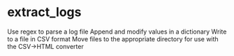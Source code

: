 # extract_logs
Use regex to parse a log file
Append and modify values in a dictionary
Write to a file in CSV format
Move files to the appropriate directory for use with the CSV->HTML converter

